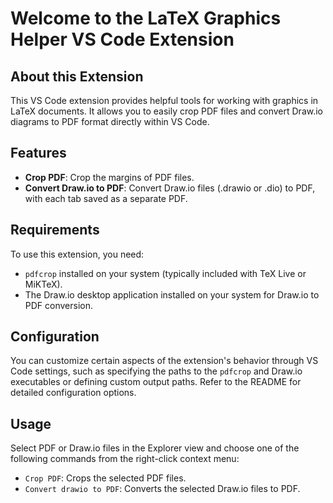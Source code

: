 # Welcome to the LaTeX Graphics Helper VS Code Extension

## About this Extension

This VS Code extension provides helpful tools for working with graphics in LaTeX documents. It allows you to easily crop PDF files and convert Draw.io diagrams to PDF format directly within VS Code.

## Features

*   **Crop PDF**: Crop the margins of PDF files.
*   **Convert Draw.io to PDF**: Convert Draw.io files (.drawio or .dio) to PDF, with each tab saved as a separate PDF.

## Requirements

To use this extension, you need:

*   `pdfcrop` installed on your system (typically included with TeX Live or MiKTeX).
*   The Draw.io desktop application installed on your system for Draw.io to PDF conversion.

## Configuration

You can customize certain aspects of the extension's behavior through VS Code settings, such as specifying the paths to the `pdfcrop` and Draw.io executables or defining custom output paths. Refer to the README for detailed configuration options.

## Usage

Select PDF or Draw.io files in the Explorer view and choose one of the following commands from the right-click context menu:

-   `Crop PDF`: Crops the selected PDF files.
-   `Convert drawio to PDF`: Converts the selected Draw.io files to PDF.
